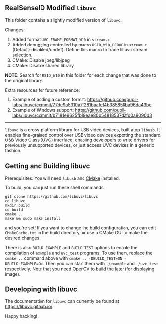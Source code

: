 ## RealSenseID Modified `libuvc`

This folder contains a slightly modified version of `libuvc`.

Changes:

1. Added format `UVC_FRAME_FORMAT_W10` in `stream.c`
2. Added debugging controlled by macro `RSID_W10_DEBUG` in `stream.c` (Default: disabled/undef). 
Define this macro to trace libuvc stream selection.
3. CMake: Disable jpeg/libjpeg
4. CMake: Disable shared library


**NOTE**: Search for `RSID_W10` in this folder for each change that was done to the original library.

Extra resources for future reference:
1. Example of adding a custom format: https://github.com/pupil-labs/libuvc/commit/77de9a5310a7f281baafef4b385858ba96da43be
2. Example of Windows support: https://github.com/pupil-labs/libuvc/commit/b7181e9625fb19eae80b54818537d2fd0a9090d3 

---

`libuvc` is a cross-platform library for USB video devices, built atop `libusb`.
It enables fine-grained control over USB video devices exporting the standard USB Video Class
(UVC) interface, enabling developers to write drivers for previously unsupported devices,
or just access UVC devices in a generic fashion.

## Getting and Building libuvc

Prerequisites: You will need `libusb` and [CMake](http://www.cmake.org/) installed.

To build, you can just run these shell commands:

    git clone https://github.com/libuvc/libuvc
    cd libuvc
    mkdir build
    cd build
    cmake ..
    make && sudo make install

and you're set! If you want to change the build configuration, you can edit `CMakeCache.txt`
in the build directory, or use a CMake GUI to make the desired changes.

There is also `BUILD_EXAMPLE` and `BUILD_TEST` options to enable the compilation of `example` and `uvc_test` programs. To use them, replace the `cmake ..` command above with `cmake .. -DBUILD_TEST=ON -DBUILD_EXAMPLE=ON`.
Then you can start them with `./example` and `./uvc_test` respectively. Note that you need OpenCV to build the later (for displaying image).

## Developing with libuvc

The documentation for `libuvc` can currently be found at https://libuvc.github.io/.

Happy hacking!
